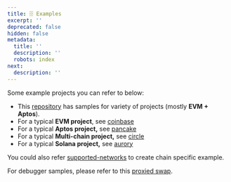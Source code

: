 ```yaml
---
title: 🗄 Examples
excerpt: ''
deprecated: false
hidden: false
metadata:
  title: ''
  description: ''
  robots: index
next:
  description: ''
---
```

Some example projects you can refer to below:

* This [repository](https://github.com/sentioxyz/sentio-processors) has samples for variety of projects (mostly **EVM + Aptos**).
* For a typical **EVM project**, see [coinbase](https://github.com/sentioxyz/sentio-processors/tree/main/projects/coinbase)
* For a typical **Aptos project,** see [pancake](https://github.com/sentioxyz/sentio-processors/tree/main/projects/pancake-swap)
* For a typical **Multi-chain project,** see [circle](https://github.com/sentioxyz/sentio-processors/tree/main/projects/circle)
* For a typical **Solana project,** see [aurory](https://github.com/sentioxyz/sentio-sdk/tree/main/examples/aurory)

You could also refer [supported-networks](supported-networks#examples "mention") to create chain specific example.  

For debugger samples, please refer to this [proxied swap](https://app.sentio.xyz/tx/1/0x6c1fb7ef5265447d1baff3cf2cd7877b3c7bacdcdf546d31082d21b5e6acf617).